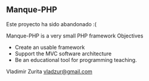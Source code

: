## Manque-PHP
Este proyecto ha sido abandonado :(

Manque-PHP is a very small PHP framework
Objectives

* Create an usable framework
* Support the MVC software architecture
* Be an educational tool for programming teaching.

Vladimir Zurita
vladzur@gmail.com
